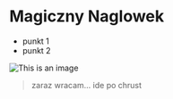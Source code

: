 # Magiczny Naglowek

- punkt 1
- punkt 2

![This is an image](https://myoctocat.com/assets/images/base-octocat.svg)

> zaraz wracam...
> ide po chrust
